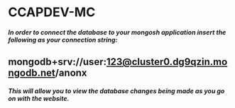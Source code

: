 # CCAPDEV-MC

##### In order to connect the database to your mongosh application insert the following as your connection string: 
## mongodb+srv://user:123@cluster0.dg9qzin.mongodb.net/anonx

##### This will allow you to view the database changes being made as you go on with the website.
